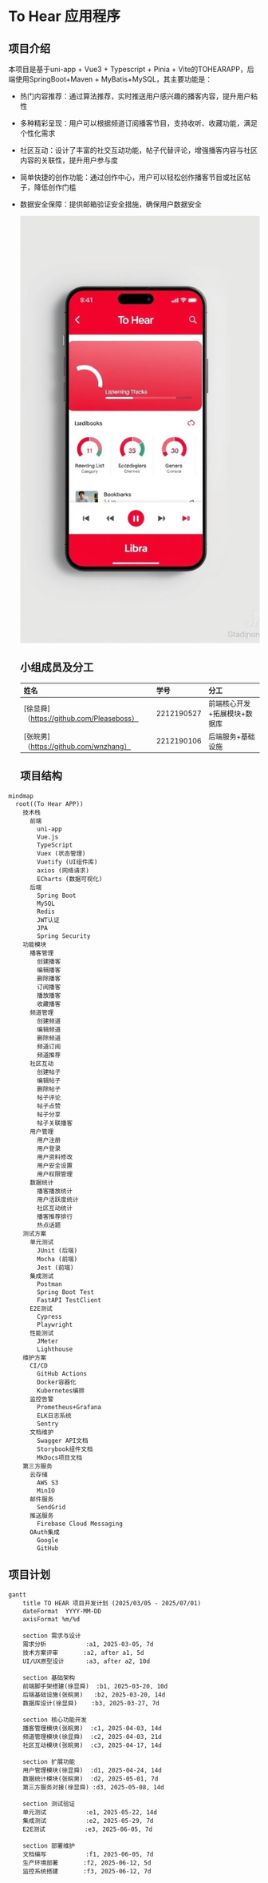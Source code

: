   # To Hear 应用程序 
  
   ## 项目介绍 
  
   本项目是基于uni-app + Vue3 + Typescript + Pinia + Vite的TOHEARAPP，后端使用SpringBoot+Maven + MyBatis+MySQL，其主要功能是：

  - 热门内容推荐：通过算法推荐，实时推送用户感兴趣的播客内容，提升用户粘性
- 多种精彩呈现：用户可以根据频道订阅播客节目，支持收听、收藏功能，满足个性化需求
- 社区互动：设计了丰富的社交互动功能，帖子代替评论，增强播客内容与社区内容的关联性，提升用户参与度
- 简单快捷的创作功能：通过创作中心，用户可以轻松创作播客节目或社区帖子，降低创作门槛
- 数据安全保障：提供邮箱验证安全措施，确保用户数据安全

  
   ![图片](./images/frame.jpg)
  
   ## 小组成员及分工 
  
   |姓名 | 学号 | 分工 | 
  |----------------------------------- |------------ |------------------------ | 
  | [徐显舜]（https://github.com/Pleaseboss） | 2212190527 | 前端核心开发+拓展模块+数据库 | 
  | [张皖男]（https://github.com/wnzhang） | 2212190106 | 后端服务+基础设施 | 
  
  ## 项目结构
```mermaid
mindmap
  root((To Hear APP))
    技术栈
      前端
        uni-app
        Vue.js
        TypeScript
        Vuex (状态管理)
        Vuetify (UI组件库)
        axios (网络请求)
        ECharts (数据可视化)
      后端
        Spring Boot
        MySQL
        Redis
        JWT认证
        JPA
        Spring Security
    功能模块
      播客管理
        创建播客
        编辑播客
        删除播客
        订阅播客
        播放播客
        收藏播客
      频道管理
        创建频道
        编辑频道
        删除频道
        频道订阅
        频道推荐
      社区互动
        创建帖子
        编辑帖子
        删除帖子
        帖子评论
        帖子点赞
        帖子分享
        帖子关联播客
      用户管理
        用户注册
        用户登录
        用户资料修改
        用户安全设置
        用户权限管理
      数据统计
        播客播放统计
        用户活跃度统计
        社区互动统计
        播客推荐排行
        热点话题
    测试方案
      单元测试
        JUnit (后端)
        Mocha (前端)
        Jest (前端)
      集成测试
        Postman
        Spring Boot Test
        FastAPI TestClient
      E2E测试
        Cypress
        Playwright
      性能测试
        JMeter
        Lighthouse
    维护方案
      CI/CD
        GitHub Actions
        Docker容器化
        Kubernetes编排
      监控告警
        Prometheus+Grafana
        ELK日志系统
        Sentry
      文档维护
        Swagger API文档
        Storybook组件文档
        MkDocs项目文档
    第三方服务
      云存储
        AWS S3
        MinIO
      邮件服务
        SendGrid
      推送服务
        Firebase Cloud Messaging
      OAuth集成
        Google
        GitHub
```

## 项目计划
```mermaid
gantt
    title TO HEAR 项目开发计划 (2025/03/05 - 2025/07/01)
    dateFormat  YYYY-MM-DD
    axisFormat %m/%d
    
    section 需求与设计
    需求分析           :a1, 2025-03-05, 7d
    技术方案评审       :a2, after a1, 5d
    UI/UX原型设计      :a3, after a2, 10d
    
    section 基础架构
    前端脚手架搭建(徐显舜)  :b1, 2025-03-20, 10d
    后端基础设施(张皖男)   :b2, 2025-03-20, 14d
    数据库设计(徐显舜)    :b3, 2025-03-27, 7d
    
    section 核心功能开发
    播客管理模块(张皖男)  :c1, 2025-04-03, 14d
    频道管理模块(徐显舜)  :c2, 2025-04-03, 21d
    社区互动模块(张皖男)  :c3, 2025-04-17, 14d
    
    section 扩展功能
    用户管理模块(徐显舜)  :d1, 2025-04-24, 14d
    数据统计模块(张皖男)  :d2, 2025-05-01, 7d
    第三方服务对接(徐显舜) :d3, 2025-05-08, 14d
    
    section 测试验证
    单元测试           :e1, 2025-05-22, 14d
    集成测试           :e2, 2025-05-29, 7d
    E2E测试           :e3, 2025-06-05, 7d
    
    section 部署维护
    文档编写           :f1, 2025-06-05, 7d
    生产环境部署       :f2, 2025-06-12, 5d
    监控系统搭建       :f3, 2025-06-12, 7d
```
  
   
 
